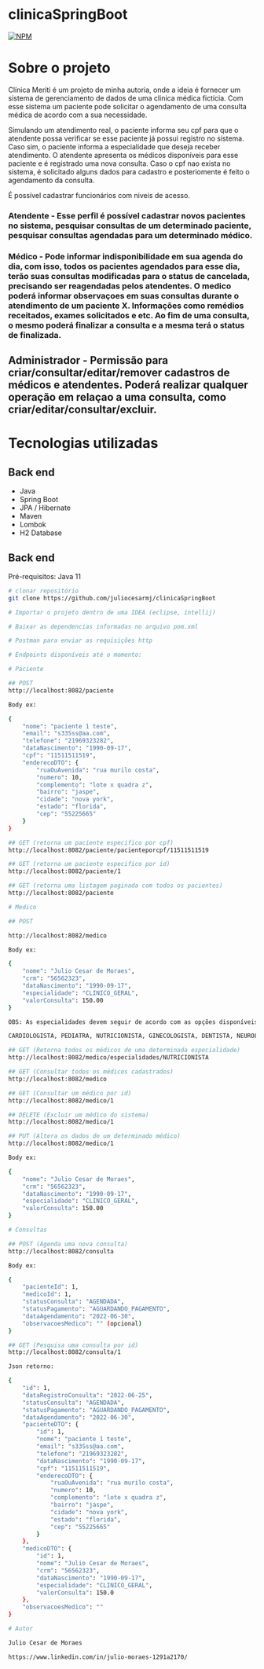 # clinicaSpringBoot

[![NPM](https://img.shields.io/npm/l/react)](https://github.com/juliocesarmj/clinicaSpringBoot/blob/master/LICENCE) 

# Sobre o projeto

Clínica Meriti é um projeto de minha autoria, onde a ideia é fornecer um sistema de gerenciamento de dados de uma clinica médica fictícia.
Com esse sistema um paciente pode solicitar o agendamento de uma consulta médica de acordo com a sua necessidade.

Simulando um atendimento real, o paciente informa seu cpf para que o atendente possa verificar se esse paciente já possui registro no sistema.
Caso sim, o paciente informa a especialidade que deseja receber atendimento. O atendente apresenta os médicos disponíveis para esse paciente e é registrado uma nova consulta.
Caso o cpf nao exista no sistema, é solicitado alguns dados para cadastro e posteriomente é feito o agendamento da consulta.

É possível cadastrar funcionários com niveis de acesso.

### Atendente - Esse perfil é possível cadastrar novos pacientes no sistema, pesquisar consultas de um determinado paciente, pesquisar consultas agendadas para um determinado médico.
### Médico - Pode informar indisponibilidade em sua agenda do dia, com isso, todos os pacientes agendados para esse dia, terão suas consultas modificadas para o status de cancelada, precisando ser reagendadas pelos atendentes. O medico poderá informar observaçoes em suas consultas durante o atendimento de um paciente X. Informações como remédios receitados, exames solicitados e etc. Ao fim de uma consulta, o mesmo poderá finalizar a consulta e a mesma terá o status de finalizada.
## Administrador - Permissão para criar/consultar/editar/remover cadastros de médicos e atendentes. Poderá realizar qualquer operação em relaçao a uma consulta, como criar/editar/consultar/excluir.

# Tecnologias utilizadas
## Back end
- Java
- Spring Boot
- JPA / Hibernate
- Maven
- Lombok
- H2 Database

## Back end
Pré-requisitos: Java 11

```bash
# clonar repositório
git clone https://github.com/juliocesarmj/clinicaSpringBoot

# Importar o projeto dentro de uma IDEA (eclipse, intellij)

# Baixar as dependencias informadas no arquivo pom.xml

# Postman para enviar as requisições http

# Endpoints disponíveis até o momento:

# Paciente

## POST
http://localhost:8082/paciente

Body ex: 

{
    "nome": "paciente 1 teste",
    "email": "s33Sss@aa.com",
    "telefone": "21969323282",
    "dataNascimento": "1990-09-17",
    "cpf": "11511511519",
    "enderecoDTO": {
        "ruaOuAvenida": "rua murilo costa",
        "numero": 10,
        "complemento": "lote x quadra z",
        "bairro": "jaspe",
        "cidade": "nova york",
        "estado": "florida",
        "cep": "55225665"
    }
}

## GET (retorna um paciente especifico por cpf)
http://localhost:8082/paciente/pacienteporcpf/11511511519

## GET (retorna um paciente especifico por id)
http://localhost:8082/paciente/1

## GET (retorna uma listagem paginada com todos os pacientes)
http://localhost:8082/paciente

# Medico

## POST 

http://localhost:8082/medico

Body ex:

{
    "nome": "Julio Cesar de Moraes",
    "crm": "56562323",
    "dataNascimento": "1990-09-17",
    "especialidade": "CLINICO_GERAL",
    "valorConsulta": 150.00
}

OBS: As especialidades devem seguir de acordo com as opções disponíveis, caso contrário uma exceção bad request será lançada.

CARDIOLOGISTA, PEDIATRA, NUTRICIONISTA, GINECOLOGISTA, DENTISTA, NEUROLOGISTA, CLINICO_GERAL, PSICOLOGO;

## GET (Retorna todos os médicos de uma determinada especialidade)
http://localhost:8082/medico/especialidades/NUTRICIONISTA

## GET (Consultar todos os médicos cadastrados)
http://localhost:8082/medico

## GET (Consultar um médico por id)
http://localhost:8082/medico/1

## DELETE (Excluir um médico do sistema)
http://localhost:8082/medico/1

## PUT (Altera os dados de um determinado médico)
http://localhost:8082/medico/1

Body ex:

{
    "nome": "Julio Cesar de Moraes",
    "crm": "56562323",
    "dataNascimento": "1990-09-17",
    "especialidade": "CLINICO_GERAL",
    "valorConsulta": 150.00
}

# Consultas

## POST (Agenda uma nova consulta)
http://localhost:8082/consulta

Body ex: 

{
    "pacienteId": 1,
    "medicoId": 1,
    "statusConsulta": "AGENDADA",
    "statusPagamento": "AGUARDANDO_PAGAMENTO",
    "dataAgendamento": "2022-06-30",
    "observacoesMedico": "" (opcional)
}

## GET (Pesquisa uma consulta por id)
http://localhost:8082/consulta/1

Json retorno:

{
    "id": 1,
    "dataRegistroConsulta": "2022-06-25",
    "statusConsulta": "AGENDADA",
    "statusPagamento": "AGUARDANDO_PAGAMENTO",
    "dataAgendamento": "2022-06-30",
    "pacienteDTO": {
        "id": 1,
        "nome": "paciente 1 teste",
        "email": "s33Sss@aa.com",
        "telefone": "21969323282",
        "dataNascimento": "1990-09-17",
        "cpf": "11511511519",
        "enderecoDTO": {
            "ruaOuAvenida": "rua murilo costa",
            "numero": 10,
            "complemento": "lote x quadra z",
            "bairro": "jaspe",
            "cidade": "nova york",
            "estado": "florida",
            "cep": "55225665"
        }
    },
    "medicoDTO": {
        "id": 1,
        "nome": "Julio Cesar de Moraes",
        "crm": "56562323",
        "dataNascimento": "1990-09-17",
        "especialidade": "CLINICO_GERAL",
        "valorConsulta": 150.0
    },
    "observacoesMedico": ""
}

# Autor

Julio Cesar de Moraes 

https://www.linkedin.com/in/julio-moraes-1291a2170/
